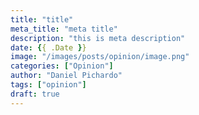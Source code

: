 ```yaml
---
title: "title"
meta_title: "meta title"
description: "this is meta description"
date: {{ .Date }}
image: "/images/posts/opinion/image.png"
categories: ["Opinion"]
author: "Daniel Pichardo"
tags: ["opinion"]
draft: true
---
```


